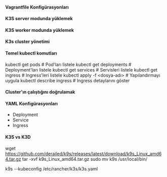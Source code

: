 #### Vagrantfile Konfigürasyonları

#### K3S server modunda yüklemek

#### K3S worker modunda yüklemek

#### K3s cluster yönetimi

#### Temel kubectl komutları

kubectl get pods                  # Pod'ları listele
kubectl get deployments          # Deployment'ları listele 
kubectl get services             # Servisleri listele
kubectl get ingress              # Ingress'leri listele
kubectl apply -f <dosya-adı>     # Yapılandırmayı uygula
kubectl describe ingress         # Ingress detaylarını göster

#### Cluster'ın çalıştığını doğrulamak


#### YAML Konfigürasyonları

- Deployment
- Service
- Ingress


#### K3S vs K3D



wget https://github.com/derailed/k9s/releases/latest/download/k9s_Linux_amd64.tar.gz
tar -xvf k9s_Linux_amd64.tar.gz
sudo mv k9s /usr/local/bin/


k9s --kubeconfig /etc/rancher/k3s/k3s.yaml